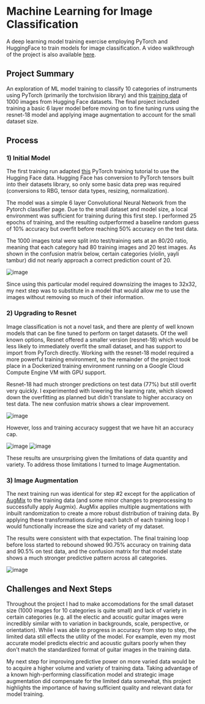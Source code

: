 # Machine Learning for Image Classification
A deep learning model training exercise employing PyTorch and HuggingFace to train models for image classification. A video walkthrough of the project is also available [here](https://www.youtube.com/watch?v=uycarDpI4oc).

## Project Summary
An exploration of ML model training to classify 10 categories of instruments using PyTorch (primarily the torchvision library) and this [training data](https://huggingface.co/datasets/YakupAkdin/instrument-images/tree/main) of 1000 images from Hugging Face datasets. The final project included training a basic 6 layer model before moving on to fine tuning runs using the resnet-18 model and applying image augmentation to account for the small dataset size.

## Process

### 1) Initial Model
The first training run adapted [this](https://pytorch.org/tutorials/beginner/blitz/cifar10_tutorial.html) PyTorch training tutorial to use the Hugging Face data. Hugging Face has conversion to PyTorch tensors built into their datasets library, so only some basic data prep was required (conversions to RBG, tensor data types, resizing, normalization).

The model was a simple 6 layer Convolutional Neural Network from the Pytorch classifier page. Due to the small dataset and model size, a local environment was sufficient for training during this first step. I performed 25 epochs of training, and the resulting outperformed a baseline random guess of 10% accuracy but overfit before reaching 50% accuracy on the test data.

The 1000 images total were split into test/training sets at an 80/20 ratio, meaning that each category had 80 training images and 20 test images. As shown in the confusion matrix below, certain categories (violin, yayli tambur) did not nearly approach a correct prediction count of 20.

![image](https://github.com/DanLucas1/image_classification/assets/97412358/fb9c64cb-d891-4744-ac82-0dbe2ec573fe)

Since using this particular model required downsizing the images to 32x32, my next step was to substitute in a model that would allow me to use the images without removing so much of their information.


### 2) Upgrading to Resnet
Image classification is not a novel task, and there are plenty of well known models that can be fine tuned to perform on target datasets. Of the well known options, Resnet offered a smaller version (resnet-18) which would be less likely to immediately overfit the small dataset, and has support to import from PyTorch directly. Working with the resnet-18 model required a more powerful training environment, so the remainder of the project took place in a Dockerized training environment running on a Google Cloud Compute Engine VM with GPU support.

Resnet-18 had much stronger predictions on test data (77%) but still overfit very quickly. I experimented with lowering the learning rate, which slowed down the overfitting as planned but didn't translate to higher accuracy on test data. The new confusion matrix shows a clear improvement.

![image](https://github.com/DanLucas1/image_classification/assets/97412358/591e1af3-9878-448f-b704-450e01b4802e)

However, loss and training accuracy suggest that we have hit an accuracy cap.

![image](https://github.com/DanLucas1/image_classification/assets/97412358/8e223f75-7d35-46a7-9728-1f880f22ac24)
![image](https://github.com/DanLucas1/image_classification/assets/97412358/feb30c2b-cc48-4033-945b-c42f97e84058)

These results are unsurprising given the limitations of data quantity and variety. To address those limitations I turned to Image Augmentation.


### 3) Image Augmentation
The next training run was identical for step #2 except for the application of [AugMix](https://arxiv.org/pdf/1912.02781) to the training data (and some minor changes to preprocessing to successfully apply Augmix). AugMix applies multiple augmentations with inbuilt randomization to create a more robust distribution of training data. By applying these transformations during each batch of each training loop I would functionally increase the size and variety of my dataset.

The results were consistent with that expectation. The final training loop before loss started to rebound showed 90.75% accuracy on training data and 90.5% on test data, and the confusion matrix for that model state shows a much stronger predictive pattern across all categories.

![image](https://github.com/DanLucas1/image_classification/assets/97412358/b4553ba9-a65f-4e3d-abcb-cb6616d1fcbd)


## Challenges and Next Steps
Throughout the project I had to make accomodations for the small dataset size (1000 images for 10 categories is quite small) and lack of variety in certain categories (e.g. all the electic and acoustic guitar images were incredibly similar with to variation in backgrounds, scale, perspective, or orientation). While I was able to progress in accuracy from step to step, the limited data still effects the utility of the model. For example, even my most accurate model predicts electric and acoustic guitars poorly when they don't match the standardized format of guitar images in the training data.

My next step for improving predictive power on more varied data would be to acquire a higher volume and variety of training data. Taking advantage of a known high-performing classification model and strategic image augmentation did compensate for the limited data somewhat, this project highlights the importance of having sufficient quality and relevant data for model training.

